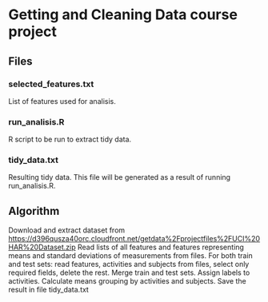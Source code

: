 # Getting and Cleaning Data course project

## Files

### selected_features.txt

List of features used for analisis. 

### run_analisis.R

R script to be run to extract tidy data.

### tidy_data.txt

Resulting tidy data.
This file will be generated as a result of running run_analisis.R.

## Algorithm

Download and extract dataset from https://d396qusza40orc.cloudfront.net/getdata%2Fprojectfiles%2FUCI%20HAR%20Dataset.zip
Read lists of all features and features representing means and standard deviations of measurements from files.
For both train and test sets: read features, activities and subjects from files, select only required fields, delete the rest.
Merge train and test sets.
Assign labels to activities.
Calculate means grouping by activities and subjects.
Save the result in file tidy_data.txt
